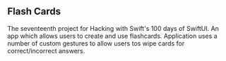 ## Flash Cards

The seventeenth project for Hacking with Swift's 100 days of SwiftUI. An app which allows users to create and use flashcards. Application uses a number of custom gestures to allow users tos wipe cards for correct/incorrect answers.
